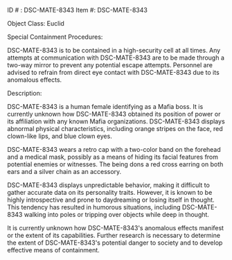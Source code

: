 ID # : DSC-MATE-8343
Item #: DSC-MATE-8343

Object Class: Euclid

Special Containment Procedures:

DSC-MATE-8343 is to be contained in a high-security cell at all times. Any attempts at communication with DSC-MATE-8343 are to be made through a two-way mirror to prevent any potential escape attempts. Personnel are advised to refrain from direct eye contact with DSC-MATE-8343 due to its anomalous effects.

Description:

DSC-MATE-8343 is a human female identifying as a Mafia boss. It is currently unknown how DSC-MATE-8343 obtained its position of power or its affiliation with any known Mafia organizations. DSC-MATE-8343 displays abnormal physical characteristics, including orange stripes on the face, red clown-like lips, and blue clown eyes.

DSC-MATE-8343 wears a retro cap with a two-color band on the forehead and a medical mask, possibly as a means of hiding its facial features from potential enemies or witnesses. The being dons a red cross earring on both ears and a silver chain as an accessory.

DSC-MATE-8343 displays unpredictable behavior, making it difficult to gather accurate data on its personality traits. However, it is known to be highly introspective and prone to daydreaming or losing itself in thought. This tendency has resulted in humorous situations, including DSC-MATE-8343 walking into poles or tripping over objects while deep in thought.

It is currently unknown how DSC-MATE-8343's anomalous effects manifest or the extent of its capabilities. Further research is necessary to determine the extent of DSC-MATE-8343's potential danger to society and to develop effective means of containment.